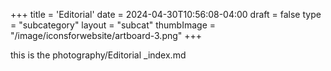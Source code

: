 +++
title = 'Editorial'
date = 2024-04-30T10:56:08-04:00
draft = false
type = "subcategory"
layout = "subcat"
thumbImage = "/image/iconsforwebsite/artboard-3.png"
+++

this is the photography/Editorial _index.md